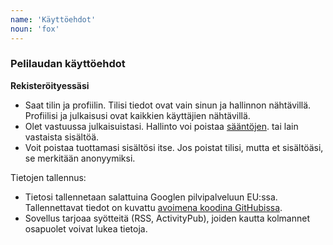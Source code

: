 ```yaml
---
name: 'Käyttöehdot'
noun: 'fox'
---
```

### Pelilaudan käyttöehdot

**Rekisteröityessäsi**

- Saat tilin ja profiilin. Tilisi tiedot ovat vain sinun ja hallinnon nähtävillä. Profiilisi ja julkaisusi ovat kaikkien käyttäjien nähtävillä.
- Olet vastuussa julkaisuistasi. Hallinto voi poistaa [sääntöjen](/docs/fi/coc). tai lain vastaista sisältöä.
- Voit poistaa tuottamasi sisältösi itse. Jos poistat tilisi, mutta et sisältöäsi, se merkitään anonyymiksi.

Tietojen tallennus:
* Tietosi tallennetaan salattuina Googlen pilvipalveluun EU:ssa. Tallennettavat tiedot on kuvattu [avoimena koodina GitHubissa](https://github.com/villetakanen/pelilauta-16/tree/main/src/schemas).
* Sovellus tarjoaa syötteitä (RSS, ActivityPub), joiden kautta kolmannet osapuolet voivat lukea tietoja.
